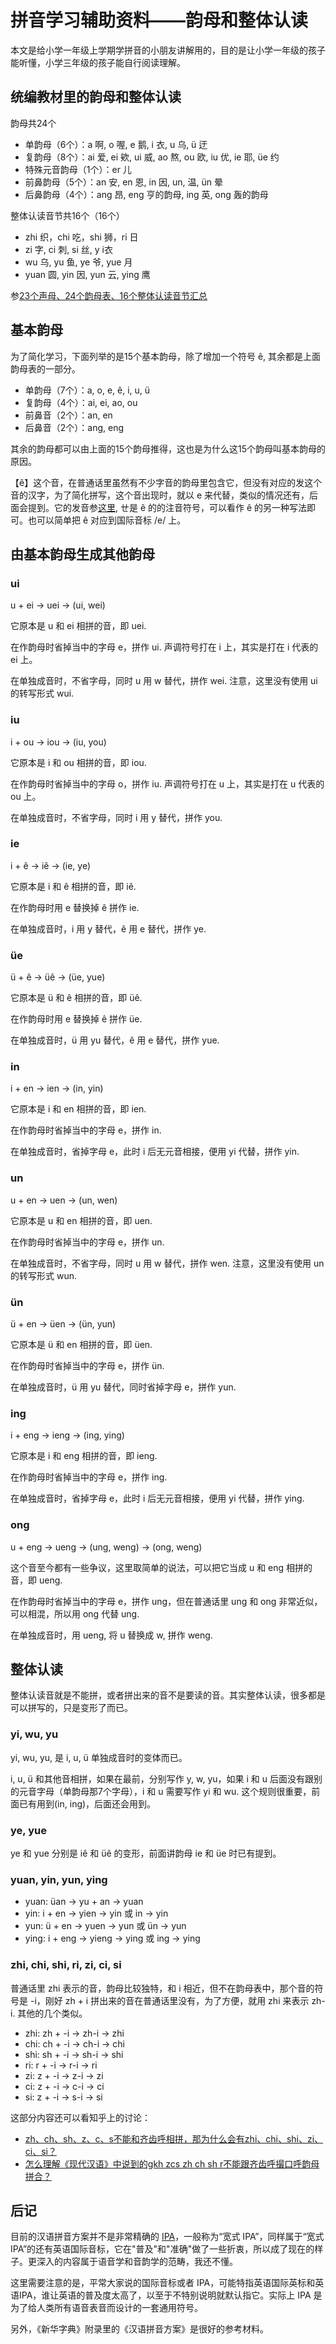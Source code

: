 # 拼音学习辅助资料——韵母和整体认读

本文是给小学一年级上学期学拼音的小朋友讲解用的，目的是让小学一年级的孩子能听懂，小学三年级的孩子能自行阅读理解。

## 统编教材里的韵母和整体认读

韵母共24个

* 单韵母（6个）：a 啊, o 喔, e 鹅, i 衣, u 乌, ü 迂
* 复韵母（8个）：ai 爱, ei 欸, ui 威, ao 熬, ou 欧, iu 优, ie 耶, üe 约
* 特殊元音韵母（1个）：er 儿
* 前鼻韵母（5个）：an 安, en 恩, in 因, un, 温, ün 晕
* 后鼻韵母（4个）：ang 昂, eng 亨的韵母, ing 英, ong 轰的韵母

整体认读音节共16个（16个）

* zhi 织，chi 吃，shi 狮，ri 日
* zi 字, ci 刺, si 丝, y i衣
* wu 乌, yu 鱼, ye 爷, yue 月
* yuan 圆, yin 因, yun 云, ying 鹰

参[23个声母、24个韵母表、16个整体认读音节汇总](https://www.sohu.com/a/210915451_498011)

## 基本韵母

为了简化学习，下面列举的是15个基本韵母，除了增加一个符号 ê, 其余都是上面韵母表的一部分。

* 单韵母（7个）：a, o, e, ê, i, u, ü
* 复韵母（4个）：ai, ei, ao, ou
* 前鼻音（2个）：an, en
* 后鼻音（2个）：ang, eng

其余的韵母都可以由上面的15个韵母推得，这也是为什么这15个韵母叫基本韵母的原因。

【ê】这个音，在普通话里虽然有不少字音的韵母里包含它，但没有对应的发这个音的汉字，为了简化拼写，这个音出现时，就以 e 来代替，类似的情况还有，后面会提到。它的发音参[这里](https://www.youtube.com/watch?v→DgaWzos215k), ㄝ是 ê 的的注音符号，可以看作 ê 的另一种写法即可。也可以简单把 ê 对应到国际音标 /e/ 上。

## 由基本韵母生成其他韵母

### ui

u + ei → uei → (ui, wei)

它原本是 u 和 ei 相拼的音，即 uei.

在作韵母时省掉当中的字母 e，拼作 ui. 声调符号打在 i 上，其实是打在 i 代表的 ei 上。

在单独成音时，不省字母，同时 u 用 w 替代，拼作 wei. 注意，这里没有使用 ui 的转写形式 wui.

### iu

i + ou → iou → (iu, you)

它原本是 i 和 ou 相拼的音，即 iou.

在作韵母时省掉当中的字母 o，拼作 iu. 声调符号打在 u 上，其实是打在 u 代表的 ou 上。

在单独成音时，不省字母，同时 i 用 y 替代，拼作 you.

### ie

i + ê → iê → (ie, ye)

它原本是 i 和 ê 相拼的音，即 iê.

在作韵母时用 e 替换掉 ê 拼作 ie. 

在单独成音时，i 用 y 替代，ê 用 e 替代，拼作 ye.

### üe

ü + ê → üê → (üe, yue)

它原本是 ü 和 ê 相拼的音，即 üê.

在作韵母时用 e 替换掉 ê 拼作 üe. 

在单独成音时，ü 用 yu 替代，ê 用 e 替代，拼作 yue.

### in

i + en → ien → (in, yin)

它原本是 i 和 en 相拼的音，即 ien.

在作韵母时省掉当中的字母 e，拼作 in. 

在单独成音时，省掉字母 e，此时 i 后无元音相接，便用 yi 代替，拼作 yin.

### un

u + en → uen → (un, wen)

它原本是 u 和 en 相拼的音，即 uen.

在作韵母时省掉当中的字母 e，拼作 un. 

在单独成音时，不省字母，同时 u 用 w 替代，拼作 wen. 注意，这里没有使用 un 的转写形式 wun.

### ün

ü + en → üen → (ün, yun)

它原本是 ü 和 en 相拼的音，即 üen.

在作韵母时省掉当中的字母 e，拼作 ün. 

在单独成音时，ü 用 yu 替代，同时省掉字母 e，拼作 yun.

### ing

i + eng → ieng → (ing, ying)

它原本是 i 和 eng 相拼的音，即 ieng.

在作韵母时省掉当中的字母 e，拼作 ing. 

在单独成音时，省掉字母 e，此时 i 后无元音相接，便用 yi 代替，拼作 ying.

### ong

u + eng → ueng → (ung, weng) → (ong, weng)

这个音至今都有一些争议，这里取简单的说法，可以把它当成 u 和 eng 相拼的音，即 ueng.

在作韵母时省掉当中的字母 e，拼作 ung，但在普通话里 ung 和 ong 非常近似，可以相混，所以用 ong 代替 ung.

在单独成音时，用 ueng, 将 u 替换成 w, 拼作 weng.

## 整体认读

整体认读音就是不能拼，或者拼出来的音不是要读的音。其实整体认读，很多都是可以拼写的，只是变形了而已。

### yi, wu, yu

yi, wu, yu, 是 i, u, ü 单独成音时的变体而已。

i, u, ü 和其他音相拼，如果在最前，分别写作 y, w, yu，如果 i 和 u 后面没有跟别的元音字母（单韵母那7个字母），i 和 u 需要写作 yi 和 wu. 这个规则很重要，前面已有用到(in, ing)，后面还会用到。

### ye, yue

ye 和 yue 分别是 iê 和 üê 的变形，前面讲韵母 ie 和 üe 时已有提到。

### yuan, yin, yun, ying

* yuan: üan → yu + an → yuan
* yin: i + en → yien → yin 或 in → yin
* yun: ü + en → yuen → yun 或 ün → yun
* ying: i + eng → yieng → ying 或 ing → ying

### zhi, chi, shi, ri, zi, ci, si

普通话里 zhi 表示的音，韵母比较独特，和 i 相近，但不在韵母表中，那个音的符号是 -i，刚好 zh + i 拼出来的音在普通话里没有，为了方便，就用 zhi 来表示 zh-i. 其他的几个类似。

* zhi: zh + -i → zh-i → zhi
* chi: ch + -i → ch-i → chi
* shi: sh + -i → sh-i → shi
* ri: r + -i → r-i → ri
* zi: z + -i → z-i → zi
* ci: z + -i → c-i → ci
* si: z + -i → s-i → si

这部分内容还可以看知乎上的讨论：

* [zh、ch、sh、z、c、s不能和齐齿呼相拼，那为什么会有zhi、chi、shi、zi、ci、si？](https://www.zhihu.com/question/20593541)
* [怎么理解《现代汉语》中说到的gkh zcs zh ch sh r不能跟齐齿呼撮口呼韵母拼合？](https://www.zhihu.com/question/338654295)

## 后记

目前的汉语拼音方案并不是非常精确的 [IPA](https://en.wikipedia.org/wiki/International_Phonetic_Alphabet)，一般称为“宽式 IPA”，同样属于“宽式IPA”的还有英语国际音标，它在"普及"和"准确"做了一些折衷，所以成了现在的样子。更深入的内容属于语音学和音韵学的范畴，我还不懂。

这里需要注意的是，平常大家说的国际音标或者 IPA，可能特指英语国际英标和英语IPA，谁让英语的普及度太高了，以至于不特别说明就默认指它。实际上 IPA 是为了给人类所有语音表音而设计的一套通用符号。

另外，《新华字典》附录里的《汉语拼音方案》是很好的参考材料。